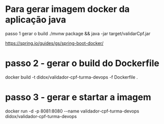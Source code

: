 # Para gerar imagem docker da aplicação java
passo 1 gerar o build
./mvnw package && java -jar target/validarCpf.jar

https://spring.io/guides/gs/spring-boot-docker/

# passo 2 - gerar o build do Dockerfile
docker build -t didox/validador-cpf-turma-devops -f Dockerfile .

# passo 3 - gerar e startar a imagem
docker run -d -p 8081:8080 --name validador-cpf-turma-devops didox/validador-cpf-turma-devops
